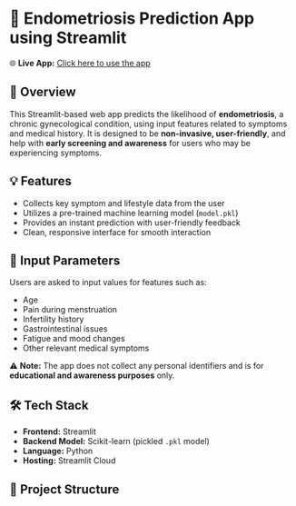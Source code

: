 # 🔬 Endometriosis Prediction App using Streamlit

🌐 **Live App:** [Click here to use the app](https://otz2fv2cecya2clhp7sfqd.streamlit.app/)

## 🧠 Overview

This Streamlit-based web app predicts the likelihood of **endometriosis**, a chronic gynecological condition, using input features related to symptoms and medical history. It is designed to be **non-invasive, user-friendly**, and help with **early screening and awareness** for users who may be experiencing symptoms.

## 💡 Features

- Collects key symptom and lifestyle data from the user
- Utilizes a pre-trained machine learning model (`model.pkl`)
- Provides an instant prediction with user-friendly feedback
- Clean, responsive interface for smooth interaction

## 🧬 Input Parameters

Users are asked to input values for features such as:

- Age
- Pain during menstruation
- Infertility history
- Gastrointestinal issues
- Fatigue and mood changes
- Other relevant medical symptoms

⚠️ **Note:** The app does not collect any personal identifiers and is for **educational and awareness purposes** only.

## 🛠️ Tech Stack

- **Frontend:** Streamlit
- **Backend Model:** Scikit-learn (pickled `.pkl` model)
- **Language:** Python
- **Hosting:** Streamlit Cloud

## 📁 Project Structure

